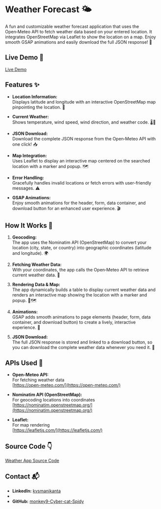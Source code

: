 # Weather Forecast 🌤️

A fun and customizable weather forecast application that uses the Open‑Meteo API to fetch weather data based on your entered location. It integrates OpenStreetMap via Leaflet to show the location on a map. Enjoy smooth GSAP animations and easily download the full JSON response! 🎉

## Live Demo 🚀

[Live Demo](https://weather-app-zeta-eight-41.vercel.app/)

## Features ✨

- **Location Information:**  
  Displays latitude and longitude with an interactive OpenStreetMap map pinpointing the location. 📍

- **Current Weather:**  
  Shows temperature, wind speed, wind direction, and weather code. 🌡️💨

- **JSON Download:**  
  Download the complete JSON response from the Open‑Meteo API with one click! 📥

- **Map Integration:**  
  Uses Leaflet to display an interactive map centered on the searched location with a marker and popup. 🗺️

- **Error Handling:**  
  Gracefully handles invalid locations or fetch errors with user-friendly messages. ⚠️

- **GSAP Animations:**  
  Enjoy smooth animations for the header, form, data container, and download button for an enhanced user experience. 🎬

## How It Works 🤔

1. **Geocoding:**  
   The app uses the Nominatim API (OpenStreetMap) to convert your location (city, state, or country) into geographic coordinates (latitude and longitude). 🌍

2. **Fetching Weather Data:**  
   With your coordinates, the app calls the Open‑Meteo API to retrieve current weather data. 🔄

3. **Rendering Data & Map:**  
   The app dynamically builds a table to display current weather data and renders an interactive map showing the location with a marker and popup. 📝🗺️

4. **Animations:**  
   GSAP adds smooth animations to page elements (header, form, data container, and download button) to create a lively, interactive experience. 💫

5. **JSON Download:**  
   The full JSON response is stored and linked to a download button, so you can download the complete weather data whenever you need it. 📂

## APIs Used 🔗

- **Open‑Meteo API:**  
  For fetching weather data  
  [https://open-meteo.com/](https://open-meteo.com/)

- **Nominatim API (OpenStreetMap):**  
  For geocoding locations into coordinates  
  [https://nominatim.openstreetmap.org/](https://nominatim.openstreetmap.org/)

- **Leaflet:**  
  For map rendering  
  [https://leafletjs.com/](https://leafletjs.com/)

## Source Code 👇 
[Weather App Source Code](https://github.com/monkey9-Cyber-cat-Spidy/Weather-app/)
## Contact 📬

- **LinkedIn:** [kvsmanikanta](https://www.linkedin.com/in/kvsmanikanta)
- 
- **GitHub:** [monkey9-Cyber-cat-Spidy](https://github.com/monkey9-Cyber-cat-Spidy)
  
